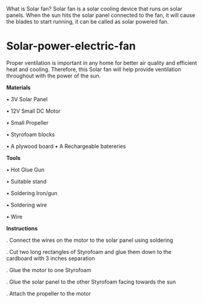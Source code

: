 What is Solar fan?
Solar fan is a solar cooling device that runs on solar panels. When the sun hits the solar panel connected to the fan, it will cause the blades to start running, it can be called as solar powered fan.
# Solar-power-electric-fan
Proper ventilation is important in any home for better air quality and efficient heat and cooling. Therefore, this Solar fan will help provide ventilation throughout with the power of the sun.

**Materials**

•	3V Solar Panel

•	12V Small DC Motor

•	Small Propeller

•	Styrofoam blocks

•	A plywood board
•	A Rechargeable batereries


**Tools**

•	Hot Glue Gun

• Suitable stand

• Soldering Iron/gun

• Soldering wire

• Wire

**Instructions**

.	Connect the wires on the motor to the solar panel using soldering

.	Cut two long rectangles of Styrofoam and glue them down to the cardboard with 3 inches separation

.	Glue the motor to one Styrofoam

.	Glue the solar panel to the other Styrofoam facing towards the sun

.	Attach the propeller to the motor
